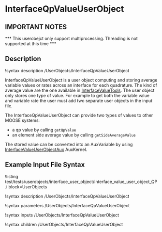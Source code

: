 # InterfaceQpValueUserObject

## IMPORTANT NOTES
*** This userobejct only support multiprocessing. Threading is not supported at this time  ***


## Description
!syntax description /UserObjects/InterfaceQpValueUserObject

InterfaceQpValueUserObject is a user object computing and storing average variable values or rates across an interface for each quadrature. The kind of average value are the one available in [InterfaceValueTools](/InterfaceValueTools.md).
The user object only stores one type of value. For example to get both the variable value and variable rate the user must add two separate user objects in the input file.

The InterfaceQpValueUserObject can provide two types of values to other MOOSE systems:

-  a qp value by calling `getQpValue`
-  an element side average value by calling `getSideAverageValue`

The stored value can be converted into an AuxVariable by using [InterfaceValueUserObjectAux](/InterfaceValueUserObjectAux.md) AuxKernel.


## Example Input File Syntax

!listing test/tests/userobjects/interface_user_object/interface_value_user_object_QP.i block=UserObjects

!syntax description /UserObjects/InterfaceQpValueUserObject

!syntax parameters /UserObjects/InterfaceQpValueUserObject

!syntax inputs /UserObjects/InterfaceQpValueUserObject

!syntax children /UserObjects/InterfaceQpValueUserObject
